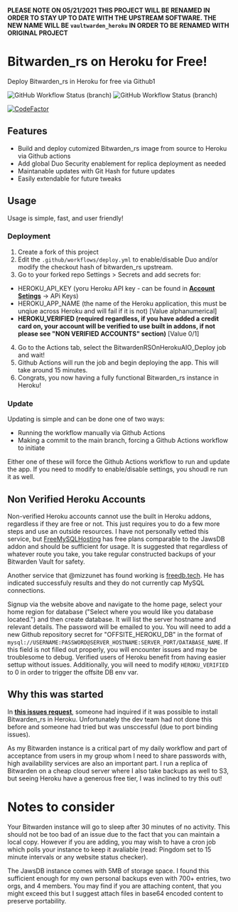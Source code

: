 **PLEASE NOTE ON 05/21/2021 THIS PROJECT WILL BE RENAMED IN ORDER TO STAY UP TO DATE WITH THE UPSTREAM SOFTWARE. THE NEW NAME WILL BE `vaultwarden_heroku` IN ORDER TO BE RENAMED WITH ORIGINAL PROJECT**

# Bitwarden_rs on Heroku for Free!
Deploy Bitwarden_rs in Heroku for free via Github1

![GitHub Workflow Status (branch)](https://img.shields.io/github/workflow/status/davidjameshowell/bitwarden_rs_heroku/BitwardenRSOnHerokuAIO/deploy?label=Deploy%20Bitwarden_RS&style=for-the-badge)
![GitHub Workflow Status (branch)](https://img.shields.io/github/workflow/status/davidjameshowell/bitwarden_rs_heroku/BitwardenRSOnHerokuAIO/main?label=Update%20Bitwarden_RS&style=for-the-badge)

[![CodeFactor](https://www.codefactor.io/repository/github/davidjameshowell/bitwarden_rs_heroku/badge)](https://www.codefactor.io/repository/github/davidjameshowell/bitwarden_rs_heroku)

## Features
* Build and deploy cutomized Bitwarden_rs image from source to Heroku via Github actions
* Add global Duo Security enablement for replica deployment as needed
* Maintanable updates with Git Hash for future updates
* Easily extendable for future tweaks

## Usage

Usage is simple, fast, and user friendly!

### Deployment

1. Create a fork of this project
2. Edit the `.github/workflows/deploy.yml` to enable/disable Duo and/or modify the checkout hash of bitwarden_rs upstream.
3. Go to your forked repo Settings > Secrets and add secrets for:
  * HEROKU_API_KEY (yoru Heroku API key - can be found in **[Account Setings](https://dashboard.heroku.com/account)** -> APi Keys)
  * HEROKU_APP_NAME (the name of the Heroku application, this must be unqiue across Heroku and will fail if it is not) [Value alphanumerical]
  * **HEROKU_VERIFIED (required regardless, if you have added a credit card on, your account will be verified to use built in addons, if not please see "NON VERIFIED ACCOUNTS" section)** [Value 0/1]
4. Go to the Actions tab, select the BitwardenRSOnHerokuAIO_Deploy job and wait!
5. Github Actions will run the job and begin deploying the app. This will take around 15 minutes.
6. Congrats, you now having a fully functional Bitwarden_rs instance in Heroku!
 
 ### Update
 
 Updating is simple and can be done one of two ways:
 * Running the workflow manually via Github Actions
 * Making a commit to the main branch, forcing a Github Actions workflow to initiate
 
Either one of these will force the Github Actions workflow to run and update the app. If you need to modify to enable/disable settings, you shoudl re run it as well.

## Non Verified Heroku Accounts
Non-verified Heroku accounts cannot use the built in Heroku addons, regardless if they are free or not. This just requires you to do a few more steps and use an outside resources. I have not personally vetted this service, but [FreeMySQLHosting](https://www.freemysqlhosting.net/) has free plans comparable to the JawsDB addon and should be sufficient for usage. It is suggested that regardless of whatever route you take, you take regular constructed backups of your Bitwarden Vault for safety. 

Another service that @mizzunet has found working is [freedb.tech](https://freedb.tech). He has indicated successfuly results and they do not currently cap MySQL connections.

Signup via the website above and navigate to the home page, select your home region for database ("Select where you would like you database located.") and then create database. It will list the server hostname and relevant details. The password will be emailed to you. You will need to add a new Github repository secret for "OFFSITE_HEROKU_DB" in the format of `mysql://USERNAME:PASSWORD@SERVER_HOSTNAME:SERVER_PORT/DATABASE_NAME`. If this field is not filled out properly, you will encounter issues and may be troublesome to debug. Verified users of Heroku benefit from having easier settup without issues. Additionally, you will need to modify `HEROKU_VERIFIED` to 0 in order to trigger the offsite DB env var.

## Why this was started
In **[this issues request](https://github.com/dani-garcia/bitwarden_rs/issues/954)**, someone had inquired if it was possible to install Bitwarden_rs in Heroku. Unfortunately the dev team had not done this before and someone had tried but was unsccessful (due to port binding issues).

As my Bitwarden instance is a critical part of my daily workflow and part of acceptance from users in my group whom I need to share passwords with, high availability services are also an important part. I run a replica of Bitwarden on a cheap cloud server where I also take backups as well to S3, but seeing Heroku have a generous free tier, I was inclined to try this out!

# Notes to consider

Your Bitwarden instance will go to sleep after 30 minutes of no activity. This should not be too bad of an issue due to the fact that you can maintain a local copy. However if you are adding, you may wish to have a cron job which polls your instance to keep it avaliable (read: Pingdom set to 15 minute intervals or any website status checker).

The JawsDB instance comes with 5MB of storage space. I found this sufficient enough for my own personal backups even with 700+ entries, two orgs, and 4 members. You may find if you are attaching content, that you might exceed this but I suggest attach files in base64 encoded content to preserve portability.
